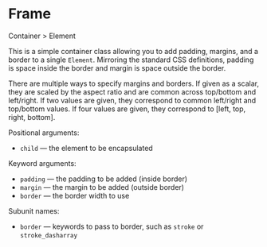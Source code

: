 # Frame

<span class="inherit">Container > Element</span>

This is a simple container class allowing you to add padding, margins, and a border to a single `Element`. Mirroring the standard CSS definitions, padding is space inside the border and margin is space outside the border.

There are multiple ways to specify margins and borders. If given as a scalar, they are scaled by the aspect ratio and are common across top/bottom and left/right. If two values are given, they correspond to common left/right and top/bottom values. If four values are given, they correspond to [left, top, right, bottom].

Positional arguments:
- `child` — the element to be encapsulated

Keyword arguments:
- `padding` — the padding to be added (inside border)
- `margin` — the margin to be added (outside border)
- `border` — the border width to use

Subunit names:
- `border` — keywords to pass to border, such as `stroke` or `stroke_dasharray`
